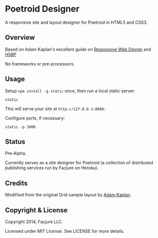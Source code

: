 # Poetroid Designer

A responsive site and layout designer for Poetroid in HTML5 and CSS3.

## Overview

Based on Adam Kaplan's excellent guide on [Responsive Web Design]( http://www.adamkaplan.me/grid/) and [H5BP](http://html5boilerplate.com)

No frameworks or pre-processors.

## Usage

Setup `npm install -g static` once, then run a local static server:

    static

This will serve your site at `http://127.0.0.1:8080`:

Configure ports, if necessary:

    static -p 3000

## Status

Pre-Alpha.

Currently serves as a site designer for Poetroid (a collection of distributed publishing services run by Facjure on Heroku).

## Credits

Modifiied from the original Grid sample layout by [Adam Kaplan](http://www.adamkaplan.me/).

## Copyright & License

Copyright 2014, Facjure LLC.

Licensed under MIT License. See LICENSE for more details.
